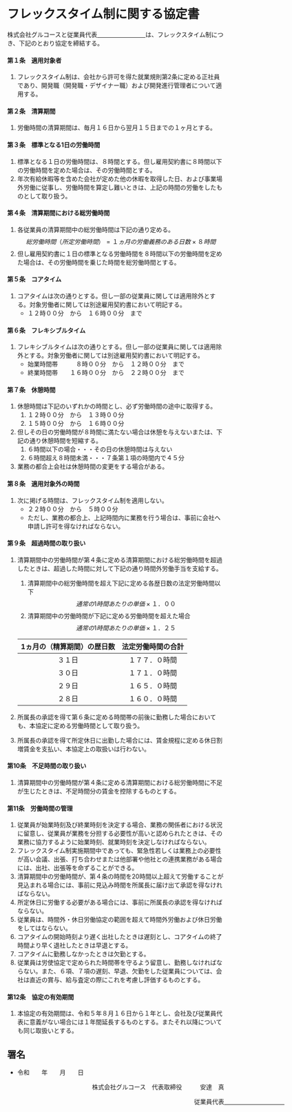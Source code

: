 <link rel='stylesheet' href='style.css'>
<script type="text/javascript" src="http://cdn.mathjax.org/mathjax/latest/MathJax.js?config=TeX-AMS-MML_HTMLorMML">
</script>
<script type="text/x-mathjax-config">
	MathJax.Hub.Config({
		TeX: { equationNumbers: { autoNumber: "AMS" }},
		tex2jax: {
		inlineMath: [ ['$','$'], ["\\(","\\)"] ],
		processEscapes: true
		},
		"HTML-CSS": { matchFontHeight: false },
		displayAlign: "left"
	});
</script>

# フレックスタイム制に関する協定書
株式会社グルコースと従業員代表<u>　　　　　　　　</u>は、フレックスタイム制につき、下記のとおり協定を締結する。

#### 第１条　適用対象者
1. フレックスタイム制は、会社から許可を得た就業規則第2条に定める正社員であり、開発職（開発職・デザイナー職）および開発進行管理者について適用する。

#### 第２条　清算期間
1. 労働時間の清算期間は、毎月１６日から翌月１５日までの１ヶ月とする。

#### 第３条　標準となる1日の労働時間
1. 標準となる１日の労働時間は、８時間とする。但し雇用契約書に８時間以下の労働時間を定めた場合は、その労働時間とする。
2. 年次有給休暇等を含めた会社が定めた他の休暇を取得した日、および事業場外労働に従事し、労働時間を算定し難いときは、上記の時間の労働をしたものとして取り扱う。

#### 第４条　清算期間における総労働時間
1. 各従業員の清算期間中の総労働時間は下記の通り定める。
    $$総労働時間（所定労働時間） = １ヵ月の労働義務のある日数 \times ８時間$$
2. 但し雇用契約書に１日の標準となる労働時間を８時間以下の労働時間を定めた場合は、その労働時間を乗じた時間を総労働時間とする。

#### 第５条　コアタイム
1. コアタイムは次の通りとする。但し一部の従業員に関しては適用除外とする。対象労働者に関しては別途雇用契約書において明記する。
    * １２時００分　から　１６時００分　まで

#### 第６条　フレキシブルタイム
1. フレキシブルタイムは次の通りとする。但し一部の従業員に関しては適用除外とする。対象労働者に関しては別途雇用契約書において明記する。
    * 始業時間帯　　　８時００分　から　１２時００分　まで
    * 終業時間帯　　１６時００分　から　２２時００分　まで

#### 第７条　休憩時間
1. 休憩時間は下記のいずれかの時間とし、必ず労働時間の途中に取得する。
    1. １２時００分　から　１３時００分
    2. １５時００分　から　１６時００分
2. 但しその日の労働時間が８時間に満たない場合は休憩を与えないまたは、下記の通り休憩時間を短縮する。
    1. ６時間以下の場合・・・その日の休憩時間は与えない
    2. ６時間超え８時間未満・・・７条第１項の時間内で４５分
3. 業務の都合上会社は休憩時間の変更をする場合がある。

#### 第８条　適用対象外の時間
1. 次に掲げる時間は、フレックスタイム制を適用しない。
    * ２２時００分　から　５時００分
    * ただし、業務の都合上、上記時間内に業務を行う場合は、事前に会社へ申請し許可を得なければならない。

#### 第９条　超過時間の取り扱い
1. 清算期間中の労働時間が第４条に定める清算期間における総労働時間を超過したときは、超過した時間に対して下記の通り時間外労働手当を支給する。
    1. 清算期間中の総労働時間を超え下記に定める各歴日数の法定労働時間以下
        $$通常の1時間あたりの単価 \times １．００$$
    2. 清算期間中の労働時間が下記に定める労働時間を超えた場合
        $$通常の1時間あたりの単価 \times １．２５$$
        
    |1ヵ月の（精算期間）の歴日数|法定労働時間の合計|
    |:---:|:---:|
    |３１日|１７７．０時間|
    |３０日|１７１．０時間|
    |２９日|１６５．０時間|
    |２８日|１６０．０時間|
2. 所属長の承認を得て第６条に定める時間帯の前後に勤務した場合においても、本協定に定める労働時間として取り扱う。
2. 所属長の承認を得て所定休日に出勤した場合には、賃金規程に定める休日割増賃金を支払い、本協定上の取扱いは行わない。

#### 第10条　不足時間の取り扱い
1. 清算期間中の労働時間が第４条に定める清算期間における総労働時間に不足が生じたときは、不足時間分の賃金を控除するものとする。

#### 第11条　労働時間の管理
1. 従業員が始業時刻及び終業時刻を決定する場合、業務の関係者における状況に留意し、従業員が業務を分担する必要性が高いと認められたときは、その業務に協力するように始業時刻、就業時刻を決定しなければならない。
2. フレックスタイム制実施期間中であっても、緊急性若しくは業務上の必要性が高い会議、出張、打ち合わせまたは他部署や他社との連携業務がある場合には、出社、出張等を命ずることができる。
3. 清算期間中の労働時間が、第４条の時間を20時間以上超えて労働することが見込まれる場合には、事前に見込み時間を所属長に届け出て承認を得なければならない。
4. 所定休日に労働する必要がある場合には、事前に所属長の承認を得なければならない。
5. 従業員は、時間外・休日労働協定の範囲を超えて時間外労働および休日労働をしてはならない。
6. コアタイムの開始時刻より遅く出社したときは遅刻とし、コアタイムの終了時間より早く退社したときは早退とする。
7. コアタイムに勤務しなかったときは欠勤とする。
8. 従業員は労使協定で定められた時間帯を守るよう留意し、勤務しなければならない。また、６項、７項の遅刻、早退、欠勤をした従業員については、会社は直近の賞与、給与査定の際にこれを考慮し評価するものとする。

#### 第12条　協定の有効期間
1. 本協定の有効期間は、令和５年８月１６日から１年とし、会社及び従業員代表に意義がない場合には１年間延長するものとする。またそれ以降についても同じ取扱いとする。


## 署名
* 令和　　年　　月　　日
<div style='text-align: right'>
<p>株式会社グルコース　代表取締役　　　安達　真　　　</p>
<p>従業員代表<u>　　　　　　　　　　</u></p>
</div>
